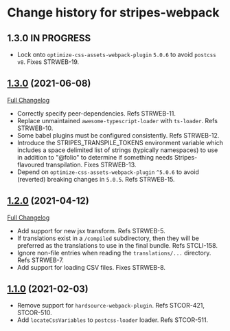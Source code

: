 # Change history for stripes-webpack

## 1.3.0 IN PROGRESS

* Lock onto `optimize-css-assets-webpack-plugin` `5.0.6` to avoid `postcss` `v8`. Fixes STRWEB-19.

## [1.3.0](https://github.com/folio-org/stripes-webpack/tree/v1.3.0) (2021-06-08)
[Full Changelog](https://github.com/folio-org/stripes-webpack/compare/v1.2.0...v1.3.0)

* Correctly specify peer-dependencies. Refs STRWEB-11.
* Replace unmaintained `awesome-typescript-loader` with `ts-loader`. Refs STRWEB-10.
* Some babel plugins must be configured consistently. Refs STRWEB-12.
* Introduce the STRIPES_TRANSPILE_TOKENS environment variable which includes a space delimited list of strings (typically namespaces) to use in addition to "@folio" to determine if something needs Stripes-flavoured transpilation. Fixes STRWEB-13.
* Depend on `optimize-css-assets-webpack-plugin` `^5.0.6` to avoid (reverted) breaking changes in `5.0.5`. Refs STRWEB-15.

## [1.2.0](https://github.com/folio-org/stripes-webpack/tree/v1.2.0) (2021-04-12)
[Full Changelog](https://github.com/folio-org/stripes-webpack/compare/v1.1.0...v1.2.0)

* Add support for new jsx transform. Refs STRWEB-5.
* If translations exist in a `/compiled` subdirectory, then they will be preferred as the translations to use in the final bundle. Refs STCLI-158.
* Ignore non-file entries when reading the `translations/...` directory. Refs STRWEB-7.
* Add support for loading CSV files. Fixes STRWEB-8.

## [1.1.0](https://github.com/folio-org/stripes-webpack/tree/v1.1.0) (2021-02-03)

* Remove support for `hardsource-webpack-plugin`. Refs STCOR-421, STCOR-510.
* Add `locateCssVariables` to `postcss-loader` loader. Refs STCOR-511.
